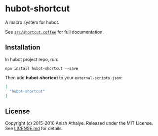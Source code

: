 # hubot-shortcut

A macro system for hubot.

See [`src/shortcut.coffee`](src/shortcut.coffee) for full documentation.

## Installation

In hubot project repo, run:

`npm install hubot-shortcut --save`

Then add **hubot-shortcut** to your `external-scripts.json`:

```json
[
  "hubot-shortcut"
]
```

## License

Copyright (c) 2015-2016 Anish Athalye. Released under the MIT License. See
[LICENSE.md][license] for details.

[license]: LICENSE.md
